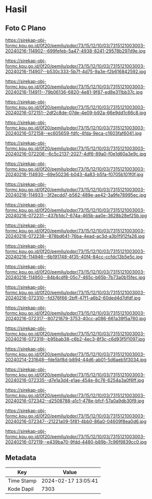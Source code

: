 # Hasil

## Foto C Plano

https://sirekap-obj-formc.kpu.go.id/0f20/pemilu/pdpr/73/15/12/10/03/7315121003003-20240216-114902--699fefeb-5a47-4938-8241-29578b297d9e.jpg

https://sirekap-obj-formc.kpu.go.id/0f20/pemilu/pdpr/73/15/12/10/03/7315121003003-20240216-114907--b530c333-5b7f-4d75-9a3e-f2b616842592.jpg

https://sirekap-obj-formc.kpu.go.id/0f20/pemilu/pdpr/73/15/12/10/03/7315121003003-20240216-114911--79b06136-6820-4e81-9f87-ed8e311bb37c.jpg

https://sirekap-obj-formc.kpu.go.id/0f20/pemilu/pdpr/73/15/12/10/03/7315121003003-20240216-072151--2df2c8de-07de-4e09-b92a-66e9dd1c66c8.jpg

https://sirekap-obj-formc.kpu.go.id/0f20/pemilu/pdpr/73/15/12/10/03/7315121003003-20240216-072158--ec605659-fdfc-4fda-9eca-c1603faf6041.jpg

https://sirekap-obj-formc.kpu.go.id/0f20/pemilu/pdpr/73/15/12/10/03/7315121003003-20240216-072206--6c5c2137-2027-4df6-89a0-f0e1d60a3e9c.jpg

https://sirekap-obj-formc.kpu.go.id/0f20/pemilu/pdpr/73/15/12/10/03/7315121003003-20240216-114930--69e50236-b043-4a83-b5fa-f0705b101f0f.jpg

https://sirekap-obj-formc.kpu.go.id/0f20/pemilu/pdpr/73/15/12/10/03/7315121003003-20240216-114933--3f2ecdd7-b562-489e-ae42-3a9fe78995ec.jpg

https://sirekap-obj-formc.kpu.go.id/0f20/pemilu/pdpr/73/15/12/10/03/7315121003003-20240216-072231--437b1dc7-674a-465b-aa0e-3628b28ef25b.jpg

https://sirekap-obj-formc.kpu.go.id/0f20/pemilu/pdpr/73/15/12/10/03/7315121003003-20240216-072238--878bd641-76ba-4ead-ac3d-a3b1f912fa26.jpg

https://sirekap-obj-formc.kpu.go.id/0f20/pemilu/pdpr/73/15/12/10/03/7315121003003-20240216-114946--6b191748-4f35-40f4-84cc-ccfdc13b5e5c.jpg

https://sirekap-obj-formc.kpu.go.id/0f20/pemilu/pdpr/73/15/12/10/03/7315121003003-20240216-114950--84b4cdf8-05c7-465c-b65b-7b73a0b15fec.jpg

https://sirekap-obj-formc.kpu.go.id/0f20/pemilu/pdpr/73/15/12/10/03/7315121003003-20240216-072310--fd376f66-2bff-47f1-a6b2-60ded4d7dfdf.jpg

https://sirekap-obj-formc.kpu.go.id/0f20/pemilu/pdpr/73/15/12/10/03/7315121003003-20240216-072317--80721879-3753-40cc-a086-661a39f5a760.jpg

https://sirekap-obj-formc.kpu.go.id/0f20/pemilu/pdpr/73/15/12/10/03/7315121003003-20240216-072319--b95bab38-c6b2-4ec3-8f3c-c6d93f5f1097.jpg

https://sirekap-obj-formc.kpu.go.id/0f20/pemilu/pdpr/73/15/12/10/03/7315121003003-20240214-231648--fde5bf8d-b894-44d6-ab01-5d6aeb5f3034.jpg

https://sirekap-obj-formc.kpu.go.id/0f20/pemilu/pdpr/73/15/12/10/03/7315121003003-20240216-072335--d7e1a3d4-e1ae-454e-8c76-6254a3a0f6ff.jpg

https://sirekap-obj-formc.kpu.go.id/0f20/pemilu/pdpr/73/15/12/10/03/7315121003003-20240216-072342--d2508788-a1c1-478e-bfcf-57a0a9db30f9.jpg

https://sirekap-obj-formc.kpu.go.id/0f20/pemilu/pdpr/73/15/12/10/03/7315121003003-20240216-072347--21221a09-5f81-4bb0-86a0-04609f8ea0d6.jpg

https://sirekap-obj-formc.kpu.go.id/0f20/pemilu/pdpr/73/15/12/10/03/7315121003003-20240216-072119--e439ba70-9fdd-4480-b89b-7c96f9839cc0.jpg


## Metadata

| Key        | Value               |
| ---------- | ------------------- |
| Time Stamp | 2024-02-17 13:05:41 |
| Kode Dapil | 7303                |



